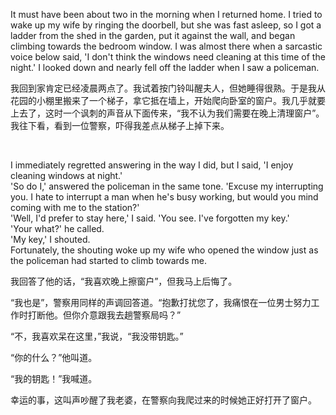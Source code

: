 It must have been about two in the morning when I returned home. I tried to wake up my wife by ringing the doorbell, but she was fast asleep, so I got a ladder from the shed in the garden, put it against the wall, and began climbing towards the bedroom window. I was almost there when a sarcastic voice below said, 'I don't think the windows need cleaning at this time of the night.' I looked down and nearly fell off the ladder when I saw a policeman.

我回到家肯定已经凌晨两点了。我试着按门铃叫醒夫人，但她睡得很熟。于是我从花园的小棚里搬来了一个梯子，拿它抵在墙上，开始爬向卧室的窗户。我几乎就要上去了，这时一个讽刺的声音从下面传来，“我不认为我们需要在晚上清理窗户”。我往下看，看到一位警察，吓得我差点从梯子上掉下来。

    



I immediately regretted answering in the way I did, but I said, 'I enjoy cleaning windows at night.'  
'So do I,' answered the policeman in the same tone. 'Excuse my interrupting you. I hate to interrupt a man when he's busy working, but would you mind coming with me to the station?'  
'Well, I'd prefer to stay here,' I said. 'You see. I've forgotten my key.'  
'Your what?' he called.  
'My key,' I shouted.  
Fortunately, the shouting woke up my wife who opened the window just as the policeman had started to climb towards me.

我回答了他的话，“我喜欢晚上擦窗户”，但我马上后悔了。

“我也是”，警察用同样的声调回答道。“抱歉打扰您了，我痛恨在一位男士努力工作时打断他。但你介意跟我去趟警察局吗？”

“不，我喜欢呆在这里，”我说，“我没带钥匙。”

“你的什么？”他叫道。

“我的钥匙！”我喊道。

幸运的事，这叫声吵醒了我老婆，在警察向我爬过来的时候她正好打开了窗户。
